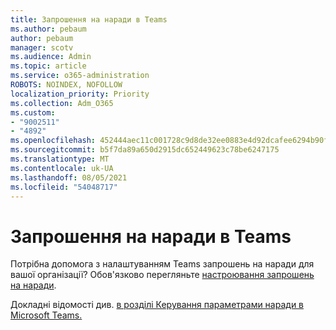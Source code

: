 ```yaml
---
title: Запрошення на наради в Teams
ms.author: pebaum
author: pebaum
manager: scotv
ms.audience: Admin
ms.topic: article
ms.service: o365-administration
ROBOTS: NOINDEX, NOFOLLOW
localization_priority: Priority
ms.collection: Adm_O365
ms.custom:
- "9002511"
- "4892"
ms.openlocfilehash: 452444aec11c001728c9d8de32ee0883e4d92dcafee6294b90f481dc9531ed53
ms.sourcegitcommit: b5f7da89a650d2915dc652449623c78be6247175
ms.translationtype: MT
ms.contentlocale: uk-UA
ms.lasthandoff: 08/05/2021
ms.locfileid: "54048717"
---
```

# <a name="teams-meeting-invitations"></a>Запрошення на наради в Teams

Потрібна допомога з налаштуванням Teams запрошень на наради для вашої організації? Обов'язково перегляньте [настроювання запрошень на наради](https://docs.microsoft.com/microsoftteams/meeting-settings-in-teams#customize-meeting-invitations).  

Докладні відомості див. [в розділі Керування параметрами наради в Microsoft Teams.](https://docs.microsoft.com/microsoftteams/meeting-settings-in-teams)

